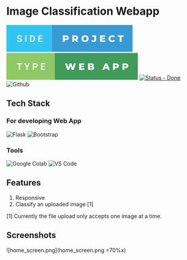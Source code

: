 # Image Classification Webapp

![side-project.svg](/side-project.svg) ![type-web-app.svg](/type-web-app.svg)
[![Status - Done](https://img.shields.io/badge/Status-Done-2ea44e?style=for-the-badge)](https://) ![Github](https://img.shields.io/badge/GitHub-100000?style=for-the-badge&logo=github&logoColor=white)

## Tech Stack
### For developing Web App
![Flask](https://img.shields.io/badge/flask-%23000.svg?style=for-the-badge&logo=flask&logoColor=white) ![Bootstrap](https://img.shields.io/badge/Bootstrap-563D7C?style=for-the-badge&logo=bootstrap&logoColor=white)


### Tools
![Google Colab](https://img.shields.io/badge/Colab-F9AB00?style=for-the-badge&logo=googlecolab&color=525252) ![VS Code](https://img.shields.io/badge/Visual_Studio_Code-0078D4?style=for-the-badge&logo=visual%20studio%20code&logoColor=white)



## Features

1. Responsive
2. Classify an uploaded image [1]

[1] Currently the file upload only accepts one image at a time.

## Screenshots
![home_screen.png](home_screen.png =70%x)